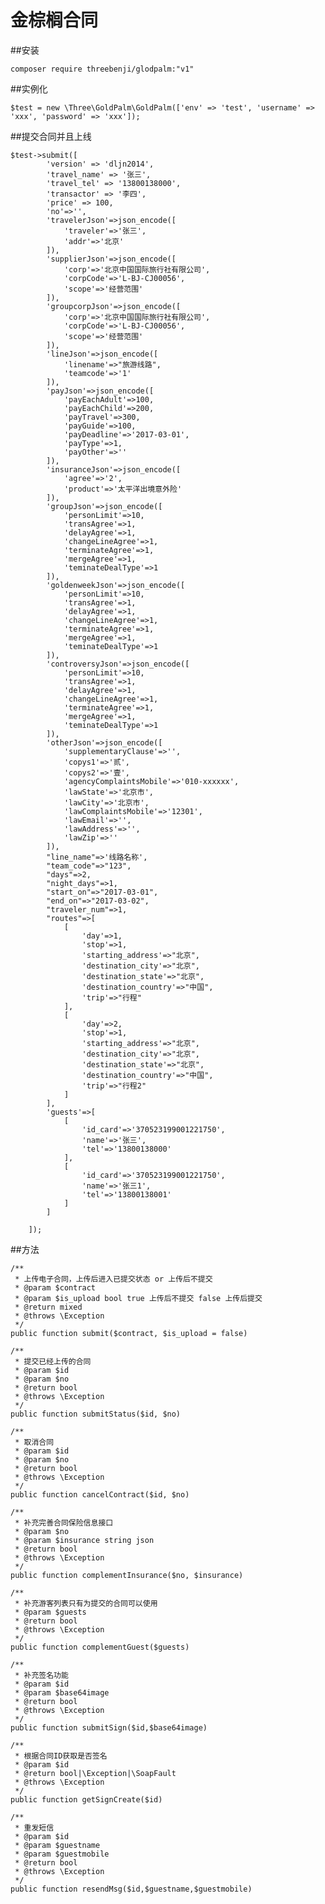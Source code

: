 # 金棕榈合同 
##安装
    
    composer require threebenji/glodpalm:"v1"

##实例化
    
    $test = new \Three\GoldPalm\GoldPalm(['env' => 'test', 'username' => 'xxx', 'password' => 'xxx']);
    
##提交合同并且上线
    
    $test->submit([
            'version' => 'dljn2014',
            'travel_name' => '张三',
            'travel_tel' => '13800138000',
            'transactor' => '李四',
            'price' => 100,
            'no'=>'',
            'travelerJson'=>json_encode([
                'traveler'=>'张三',
                'addr'=>'北京'
            ]),
            'supplierJson'=>json_encode([
                'corp'=>'北京中国国际旅行社有限公司',
                'corpCode'=>'L-BJ-CJ00056',
                'scope'=>'经营范围'
            ]),
            'groupcorpJson'=>json_encode([
                'corp'=>'北京中国国际旅行社有限公司',
                'corpCode'=>'L-BJ-CJ00056',
                'scope'=>'经营范围'
            ]),
            'lineJson'=>json_encode([
                'linename'=>"旅游线路",
                'teamcode'=>'1'
            ]),
            'payJson'=>json_encode([
                'payEachAdult'=>100,
                'payEachChild'=>200,
                'payTravel'=>300,
                'payGuide'=>100,
                'payDeadline'=>'2017-03-01',
                'payType'=>1,
                'payOther'=>''
            ]),
            'insuranceJson'=>json_encode([
                'agree'=>'2',
                'product'=>'太平洋出境意外险'
            ]),
            'groupJson'=>json_encode([
                'personLimit'=>10,
                'transAgree'=>1,
                'delayAgree'=>1,
                'changeLineAgree'=>1,
                'terminateAgree'=>1,
                'mergeAgree'=>1,
                'teminateDealType'=>1
            ]),
            'goldenweekJson'=>json_encode([
                'personLimit'=>10,
                'transAgree'=>1,
                'delayAgree'=>1,
                'changeLineAgree'=>1,
                'terminateAgree'=>1,
                'mergeAgree'=>1,
                'teminateDealType'=>1
            ]),
            'controversyJson'=>json_encode([
                'personLimit'=>10,
                'transAgree'=>1,
                'delayAgree'=>1,
                'changeLineAgree'=>1,
                'terminateAgree'=>1,
                'mergeAgree'=>1,
                'teminateDealType'=>1
            ]),
            'otherJson'=>json_encode([
                'supplementaryClause'=>'',
                'copys1'=>'贰',
                'copys2'=>'壹',
                'agencyComplaintsMobile'=>'010-xxxxxx',
                'lawState'=>'北京市',
                'lawCity'=>'北京市',
                'lawComplaintsMobile'=>'12301',
                'lawEmail'=>'',
                'lawAddress'=>'',
                'lawZip'=>''
            ]),
            "line_name"=>'线路名称',
            "team_code"=>"123",
            "days"=>2,
            "night_days"=>1,
            "start_on"=>"2017-03-01",
            "end_on"=>"2017-03-02",
            "traveler_num"=>1,
            "routes"=>[
                [
                    'day'=>1,
                    'stop'=>1,
                    'starting_address'=>"北京",
                    'destination_city'=>"北京",
                    'destination_state'=>"北京",
                    'destination_country'=>"中国",
                    'trip'=>"行程"
                ],
                [
                    'day'=>2,
                    'stop'=>1,
                    'starting_address'=>"北京",
                    'destination_city'=>"北京",
                    'destination_state'=>"北京",
                    'destination_country'=>"中国",
                    'trip'=>"行程2"
                ]
            ],
            'guests'=>[
                [
                    'id_card'=>'370523199001221750',
                    'name'=>'张三',
                    'tel'=>'13800138000'
                ],
                [
                    'id_card'=>'370523199001221750',
                    'name'=>'张三1',
                    'tel'=>'13800138001'
                ]
            ]
    
        ]);
        
 ##方法
 
    /**
     * 上传电子合同，上传后进入已提交状态 or 上传后不提交
     * @param $contract
     * @param $is_upload bool true 上传后不提交 false 上传后提交
     * @return mixed
     * @throws \Exception
     */
    public function submit($contract, $is_upload = false)
        
    /**
     * 提交已经上传的合同
     * @param $id
     * @param $no
     * @return bool
     * @throws \Exception
     */
    public function submitStatus($id, $no)
    
    /**
     * 取消合同
     * @param $id
     * @param $no
     * @return bool
     * @throws \Exception
     */
    public function cancelContract($id, $no)
    
    /**
     * 补充完善合同保险信息接口
     * @param $no
     * @param $insurance string json
     * @return bool
     * @throws \Exception
     */
    public function complementInsurance($no, $insurance)
    
    /**
     * 补充游客列表只有为提交的合同可以使用
     * @param $guests
     * @return bool
     * @throws \Exception
     */
    public function complementGuest($guests)
    
    /**
     * 补充签名功能
     * @param $id
     * @param $base64image
     * @return bool
     * @throws \Exception
     */
    public function submitSign($id,$base64image)
    
    /**
     * 根据合同ID获取是否签名
     * @param $id
     * @return bool|\Exception|\SoapFault
     * @throws \Exception
     */
    public function getSignCreate($id)
    
    /**
     * 重发短信
     * @param $id
     * @param $guestname
     * @param $guestmobile
     * @return bool
     * @throws \Exception
     */
    public function resendMsg($id,$guestname,$guestmobile)